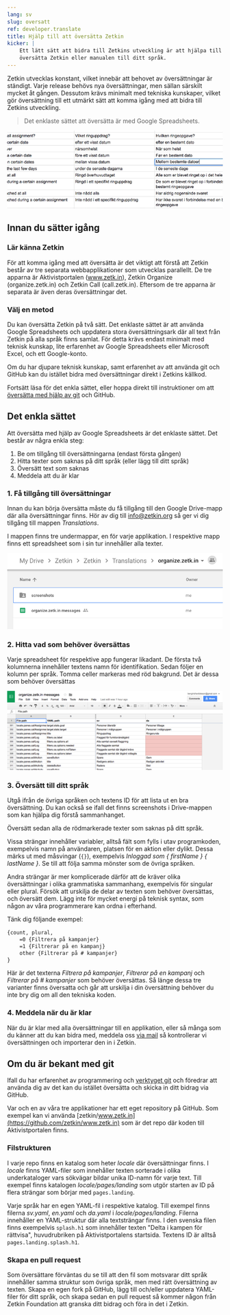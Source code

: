 ```yaml
---
lang: sv
slug: oversatt
ref: developer.translate
title: Hjälp till att översätta Zetkin
kicker: |
    Ett lätt sätt att bidra till Zetkins utveckling är att hjälpa till och
    översätta Zetkin eller manualen till ditt språk.
---
```


Zetkin utvecklas konstant, vilket innebär att behovet av översättningar är
ständigt. Varje release behövs nya översättningar, men sällan särskilt mycket
åt gången. Dessutom krävs minimalt med tekniska kunskaper, vilket gör
översättning till ett utmärkt sätt att komma igång med att bidra till Zetkins
utveckling.

> Det enklaste sättet att översätta är med Google Spreadsheets.

![Översätt](./oversatt.gif)

## Innan du sätter igång
### Lär känna Zetkin
För att komma igång med att översätta är det viktigt att förstå att Zetkin
består av tre separata webbapplikationer som utvecklas parallellt. De tre
apparna är Aktivistportalen (www.zetk.in), Zetkin Organize (organize.zetk.in)
och Zetkin Call (call.zetk.in). Eftersom de tre apparna är separata är även
deras översättningar det.

### Välj en metod
Du kan översätta Zetkin på två sätt. Det enklaste sättet är att använda
Google Spreadsheets och uppdatera stora översättningsark där all text från
Zetkin på alla språk finns samlat. För detta krävs endast minimalt med teknisk
kunskap, lite erfarenhet av Google Spreadsheets eller Microsoft Excel, och ett
Google-konto.

Om du har djupare teknisk kunskap, samt erfarenhet av att använda git och
GitHub kan du istället bidra med översättningar direkt i Zetkins källkod.

Fortsätt läsa för det enkla sättet, eller hoppa direkt till instruktioner om att
[översätta med hjälp av git](#om-du-är-bekant-med-git) och GitHub.

## Det enkla sättet
Att översätta med hjälp av Google Spreadsheets är det enklaste sättet. Det
består av några enkla steg:

1. Be om tillgång till översättningarna (endast första gången)
2. Hitta texter som saknas på ditt språk (eller lägg till ditt språk)
3. Översätt text som saknas
4. Meddela att du är klar

### 1. Få tillgång till översättningar
Innan du kan börja översätta måste du få tillgång till den Google Drive-mapp
där alla översättningar finns. Hör av dig till [info@zetkin.org](mailto:info@zetkin.org)
så ger vi dig tillgång till mappen _Translations_.

I mappen finns tre undermappar, en för varje applikation. I respektive mapp
finns ett spreadsheet som i sin tur innehåller alla texter.

![Translations-mappen](translations-mappen.png)

### 2. Hitta vad som behöver översättas
Varje spreadsheet för respektive app fungerar likadant. De första två kolumnerna
innehåller textens namn för identifikation. Sedan följer en kolumn per språk.
Tomma celler markeras med röd bakgrund. Det är dessa som behöver översättas

![Spreadsheet med text](spreadsheet.png)

### 3. Översätt till ditt språk
Utgå ifrån de övriga språken och textens ID för att lista ut en bra
översättning. Du kan också se ifall det finns screenshots i Drive-mappen som kan
hjälpa dig förstå sammanhanget.

Översätt sedan alla de rödmarkerade texter som saknas på ditt språk.

Vissa strängar innehåller variabler, alltså fält som fylls i utav programkoden,
exempelvis namn på användaren, platsen för en aktion eller dylikt. Dessa märks
ut med måsvingar (`{}`), exempelvis _Inloggad som { firstName } { lastName }_.
Se till att följa samma mönster som de övriga språken.

Andra strängar är mer komplicerade därför att de kräver olika översättningar i
olika grammatiska sammanhang, exempelvis för singular eller plural. Försök att
urskilja de delar av texten som behöver översättas, och översätt dem. Lägg inte
för mycket energi på teknisk syntax, som någon av våra programmerare kan ordna
i efterhand.

Tänk dig följande exempel:

```
{count, plural,
    =0 {Filtrera på kampanjer}
    =1 {Filtrerar på en kampanj}
    other {Filtrerar på # kampanjer}
}
```

Här är det texterna _Filtrera på kampanjer_, _Filtrerar på en kampanj_ och
_Filtrerar på # kampanjer_ som behöver översättas. Så länge dessa tre
varianter finns översatta och går att urskilja i din översättning behöver du
inte bry dig om all den tekniska koden.

### 4. Meddela när du är klar
När du är klar med alla översättningar till en applikation, eller så många som
du känner att du kan bidra med, meddela oss [via mail](mailto:info@zetkin.org)
så kontrollerar vi översättningen och importerar den in i Zetkin.

## Om du är bekant med git
Ifall du har erfarenhet av programmering och [verktyget git](https://git-scm.com)
och föredrar att använda dig av det kan du istället översätta och skicka in
ditt bidrag via GitHub.

Var och en av våra tre applikationer har ett eget repository på GitHub. Som
exempel kan vi använda [zetkin/www.zetk.in](https://github.com/zetkin/www.zetk.in)
som är det repo där koden till Aktivistportalen finns.

### Filstrukturen
I varje repo finns en katalog som heter _locale_ där översättningar finns. I
_locale_ finns YAML-filer som innehåller texten sorterade i olika
underkataloger vars sökvägar bildar unika ID-namn för varje text. Till exempel
finns katalogen _locale/pages/landing_ som utgör starten av ID på flera strängar
som börjar med `pages.landing`.

Varje språk har en egen YAML-fil i respektive katalog. Till exempel finns
filerna _sv.yaml_, _en.yaml_ och _da.yaml_ i _locale/pages/landing_. Filerna
innehåller en YAML-struktur där alla textsträngar finns. I den svenska filen
finns exempelvis `splash.h1` som innehåller texten "Delta i kampen för
rättvisa", huvudrubriken på Aktivistportalens startsida. Textens ID är alltså
`pages.landing.splash.h1`.

### Skapa en pull request
Som översättare förväntas du se till att den fil som motsvarar ditt språk
innehåller samma struktur som övriga språk, men med rätt översättning av texten.
Skapa en egen fork på GitHub, lägg till och/eller uppdatera YAML-filer för ditt
språk, och skapa sedan en pull request så kommer någon från Zetkin Foundation
att granska ditt bidrag och föra in det i Zetkin.
